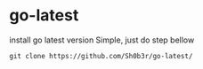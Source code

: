# go-latest
install go latest version
Simple, just do step bellow

```git clone https://github.com/Sh0b3r/go-latest/```


